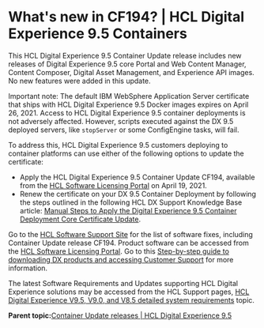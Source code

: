 # What's new in CF194? \| HCL Digital Experience 9.5 Containers

This HCL Digital Experience 9.5 Container Update release includes new releases of Digital Experience 9.5 core Portal and Web Content Manager, Content Composer, Digital Asset Management, and Experience API images. No new features were added in this update.

Important note: The default IBM WebSphere Application Server certificate that ships with HCL Digital Experience 9.5 Docker images expires on April 26, 2021. Access to HCL Digital Experience 9.5 container deployments is not adversely affected. However, scripts executed against the DX 9.5 deployed servers, like `stopServer` or some ConfigEngine tasks, will fail.

To address this, HCL Digital Experience 9.5 customers deploying to container platforms can use either of the following options to update the certificate:

-   Apply the HCL Digital Experience 9.5 Container Update CF194, available from the [HCL Software Licensing Portal](https://www.hcltech.com/software/support/release) on April 19, 2021.
-   Renew the certificate on your DX 9.5 Container Deployment by following the steps outlined in the following HCL DX Support Knowledge Base article: [Manual Steps to Apply the Digital Experience 9.5 Container Deployment Core Certificate Update](https://support.hcltechsw.com/csm?id=kb_article&sysparm_article=KB0089699).

Go to the [HCL Software Support Site](https://support.hcltechsw.com/csm?id=kb_article&sysparm_article=KB0013939&sys_kb_id=9bd40c1f1bbf5cd0534c4159cc4bcbbd#CF17) for the list of software fixes, including Container Update release CF194. Product software can be accessed from the [HCL Software Licensing Portal](https://www.hcltech.com/software/support/release). Go to this [Step-by-step guide to downloading DX products and accessing Customer Support](https://support.hcltechsw.com/csm?id=kb_article&sysparm_article=KB0077878&sys_kb_id=2cde06a31b885494c48197d58d4bcbe2) for more information.

The latest Software Requirements and Updates supporting HCL Digital Experience solutions may be accessed from the HCL Support pages, [HCL Digital Experience V9.5, V9.0, and V8.5 detailed system requirements](https://support.hcltechsw.com/csm?id=kb_article&sysparm_article=KB0013514&sys_kb_id=17d6296a1b5df34077761fc58d4bcb03) topic.

**Parent topic:**[Container Update releases \| HCL Digital Experience 9.5](../overview/container_update_releases.md)

